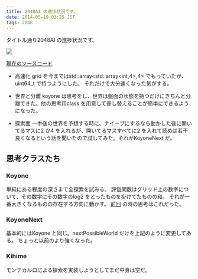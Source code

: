 ```yaml
---
title: 2048AI の進捗状況です。
date: 2014-05-19 03:25 JST
tags: 2048
---
```


タイトル通り2048AI の進捗状況です。

![](/blog/2014/05/19/grid.png)

[現在のソースコード](https://github.com/nna774/2048-cpp/tree/4a4c432e56b61984d6edd42269694e4bd0eebd80)

* 高速化
  grid を今まではstd::array<std::array<int,4>,4> でもっていたが、uint64_t で持つようにした。 それだけで大分速くなった気がする。

* 世界と分離
  koyone は思考をし、世界は盤面の状態を持つだけにきちんと分離できた。他の思考用class を用意して差し替えることが簡単にできるようになった。

* 探索面
  一手後の世界を予想する時に、ナイーブにするなら動かした後に開いてるマスに2 か4 を入れるが、開いてるマスすべてに2 を入れて読めば若干良くなるという話を聞いたので試してみた。それがKoyoneNext だ。

## 思考クラスたち

### Koyone
単純にある程度の深さまで全探索を試みる。
評価関数はグリッド上の数字について、その数字にその数字のlog2 をとったものを掛けてたものの和。
それが一番大きくなるものの存在する方向に動かす。
[前回](https://nna774.net/blog/2014/05/13/2048.html) の時の思考はこれだった。

### KoyoneNext
基本的にはKoyone と同じ。nextPossibleWorld だけを上記のように変更してある。
ちょっと以前のより強くなった。

### Kihime
モンテカルロによる探索を実装しようとしてまだ中身は空だ。
